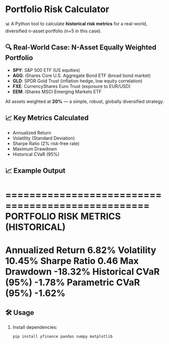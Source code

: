 # Portfolio Risk Calculator

📊 A Python tool to calculate **historical risk metrics** for a real-world, diversified n-asset portfolio (n+5 in this case).

## 🔍 Real-World Case: N-Asset Equally Weighted Portfolio
- **SPY**: S&P 500 ETF (US equities)
- **AGG**: iShares Core U.S. Aggregate Bond ETF (broad bond market)
- **GLD**: SPDR Gold Trust (inflation hedge, low equity correlation)
- **FXE**: CurrencyShares Euro Trust (exposure to EUR/USD)
- **EEM**: iShares MSCI Emerging Markets ETF

All assets weighted at **20%** — a simple, robust, globally diversified strategy.

## 📈 Key Metrics Calculated
- Annualized Return
- Volatility (Standard Deviation)
- Sharpe Ratio (2% risk-free rate)
- Maximum Drawdown
- Historical CVaR (95%)

## 📈 Example Output
==================================================
PORTFOLIO RISK METRICS (HISTORICAL)
==================================================
Annualized Return         6.82%
Volatility                10.45%
Sharpe Ratio              0.46
Max Drawdown              -18.32%
Historical CVaR (95%)     -1.78%
Parametric CVaR (95%)     -1.62%
==================================================

## 🛠️ Usage
1. Install dependencies:
   ```bash
   pip install yfinance pandas numpy matplotlib
